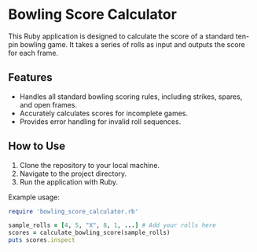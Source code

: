 # Bowling Score Calculator

This Ruby application is designed to calculate the score of a standard ten-pin bowling game. It takes a series of rolls as input and outputs the score for each frame.

## Features

- Handles all standard bowling scoring rules, including strikes, spares, and open frames.
- Accurately calculates scores for incomplete games.
- Provides error handling for invalid roll sequences.

## How to Use

1. Clone the repository to your local machine.
2. Navigate to the project directory.
3. Run the application with Ruby.

Example usage:

```ruby
require 'bowling_score_calculator.rb'

sample_rolls = [4, 5, "X", 8, 1, ...] # Add your rolls here
scores = calculate_bowling_score(sample_rolls)
puts scores.inspect
```
